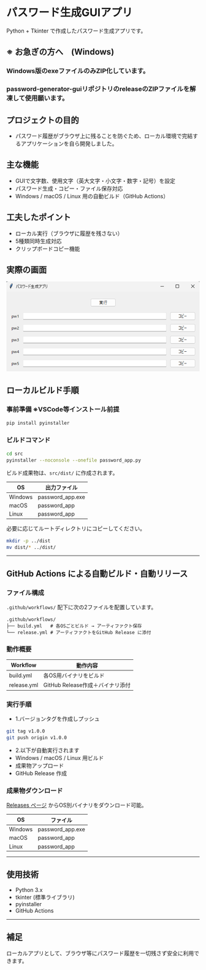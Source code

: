 # パスワード生成GUIアプリ

Python + Tkinter で作成したパスワード生成アプリです。

## ※ お急ぎの方へ　(Windows)
### Windows版のexeファイルのみZIP化しています。
### password-generator-guiリポジトリのreleaseのZIPファイルを解凍して使用願います。

## プロジェクトの目的

- パスワード履歴がブラウザ上に残ることを防ぐため、ローカル環境で完結するアプリケーションを自ら開発しました。

## 主な機能

- GUIで文字数、使用文字（英大文字・小文字・数字・記号）を設定
- パスワード生成・コピー・ファイル保存対応
- Windows / macOS / Linux 用の自動ビルド（GitHub Actions）

## 工夫したポイント

- ローカル実行（ブラウザに履歴を残さない）
- 5種類同時生成対応
- クリップボードコピー機能

## 実際の画面
![アプリの画面](image/image.png)


## ローカルビルド手順

### 事前準備 ※VSCode等インストール前提
```bash
pip install pyinstaller
```

### ビルドコマンド
```bash
cd src
pyinstaller --noconsole --onefile password_app.py
```

ビルド成果物は、`src/dist/` に作成されます。

| OS      | 出力ファイル      |
|---------|--------------------|
| Windows | password_app.exe    |
| macOS   | password_app        |
| Linux   | password_app        |

必要に応じてルートディレクトリにコピーしてください。
```bash
mkdir -p ../dist
mv dist/* ../dist/
```

---

## GitHub Actions による自動ビルド・自動リリース

### ファイル構成
`.github/workflows/` 配下に次の2ファイルを配置しています。
```
.github/workflows/
├── build.yml   # 各OSごとビルド → アーティファクト保存
└── release.yml # アーティファクトをGitHub Release に添付
```

### 動作概要
| Workflow    | 動作内容                      |
|-------------|------------------------------|
| build.yml   | 各OS用バイナリをビルド         |
| release.yml | GitHub Release作成＋バイナリ添付 |

### 実行手順
- 1.バージョンタグを作成しプッシュ
```bash
git tag v1.0.0
git push origin v1.0.0
```

- 2.以下が自動実行されます
- Windows / macOS / Linux 用ビルド
- 成果物アップロード
- GitHub Release 作成

### 成果物ダウンロード
[Releases ページ](https://github.com/YOUR-REPO-NAME/releases) からOS別バイナリをダウンロード可能。

| OS      | ファイル           |
|---------|---------------------|
| Windows | password_app.exe     |
| macOS   | password_app         |
| Linux   | password_app         |

---

## 使用技術
- Python 3.x
- tkinter (標準ライブラリ)
- pyinstaller
- GitHub Actions

---

## 補足
ローカルアプリとして、ブラウザ等にパスワード履歴を一切残さず安全に利用できます。
